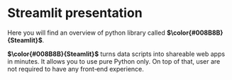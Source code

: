# Streamlit presentation


Here you will find an overview of python library called **$\color{#008B8B}{Steamlit}$**.

**$\color{#008B8B}{Steamlit}$**  turns data scripts into shareable web apps in minutes. It allows you to use pure Python only. On top of that, user are not required to have any front‑end experience.

